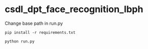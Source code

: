 # csdl_dpt_face_recognition_lbph

Change base path in run.py

`pip install -r requirements.txt`

`python run.py`
